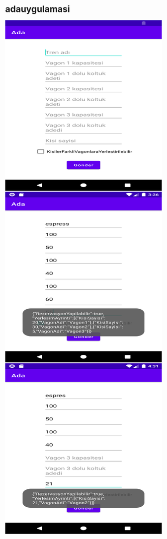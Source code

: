 # adauygulamasi

<img    src="https://github.com/mertakkara/adauygulamasi/blob/master/Screenshot_1619710552.png" width="550" height="550">
<img    src="https://github.com/mertakkara/adauygulamasi/blob/master/Screenshot_1619710584.png" width="550" height="550">
<img    src="https://github.com/mertakkara/adauygulamasi/blob/master/Screenshot_1619713917.png" width="550" height="550">
